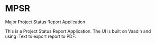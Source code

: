 # MPSR
Major Project Status Report Application

This is a Project Status Report Application. The UI is built on Vaadin and using iText to export report to PDF.
